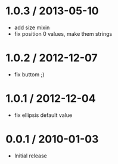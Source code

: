 
1.0.3 / 2013-05-10 
==================

  * add size mixin
  * fix position 0 values, make them strings

1.0.2 / 2012-12-07
==================

  * fix buttom ;)

1.0.1 / 2012-12-04
==================

  * fix ellipsis default value

0.0.1 / 2010-01-03
==================

  * Initial release
